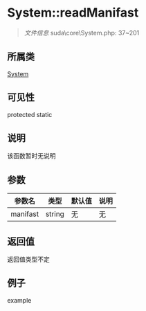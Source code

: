 # System::readManifast



> *文件信息* suda\core\System.php: 37~201

## 所属类 

[System](../System.md)

## 可见性

 protected static

## 说明

该函数暂时无说明


## 参数


| 参数名 | 类型 | 默认值 | 说明 |
|--------|-----|-------|-------|
| manifast |  string | 无 | 无 |



## 返回值

返回值类型不定


## 例子

example